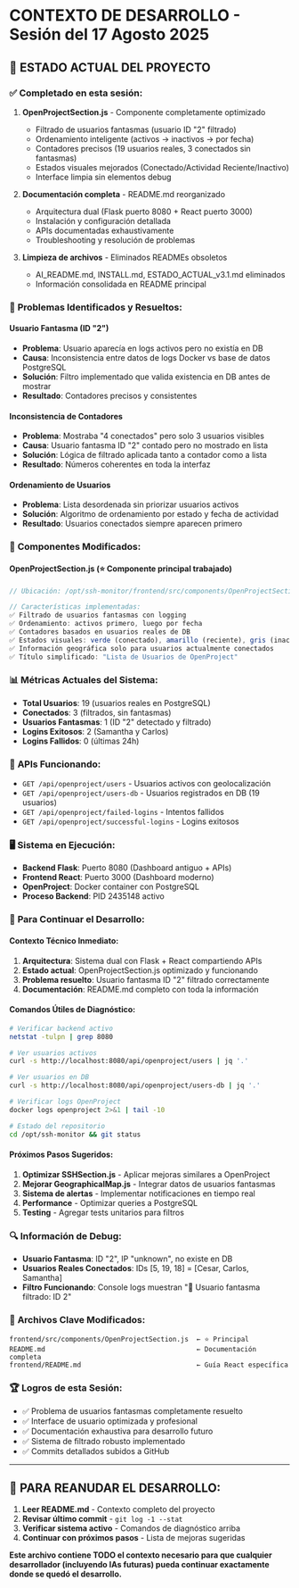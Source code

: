 # CONTEXTO DE DESARROLLO - Sesión del 17 Agosto 2025

## 🎯 **ESTADO ACTUAL DEL PROYECTO**

### ✅ **Completado en esta sesión:**
1. **OpenProjectSection.js** - Componente completamente optimizado
   - Filtrado de usuarios fantasmas (usuario ID "2" filtrado)
   - Ordenamiento inteligente (activos → inactivos → por fecha)
   - Contadores precisos (19 usuarios reales, 3 conectados sin fantasmas)
   - Estados visuales mejorados (Conectado/Actividad Reciente/Inactivo)
   - Interface limpia sin elementos debug

2. **Documentación completa** - README.md reorganizado
   - Arquitectura dual (Flask puerto 8080 + React puerto 3000)
   - Instalación y configuración detallada
   - APIs documentadas exhaustivamente
   - Troubleshooting y resolución de problemas

3. **Limpieza de archivos** - Eliminados READMEs obsoletos
   - AI_README.md, INSTALL.md, ESTADO_ACTUAL_v3.1.md eliminados
   - Información consolidada en README principal

### 🔧 **Problemas Identificados y Resueltos:**

#### **Usuario Fantasma (ID "2")**
- **Problema**: Usuario aparecía en logs activos pero no existía en DB
- **Causa**: Inconsistencia entre datos de logs Docker vs base de datos PostgreSQL
- **Solución**: Filtro implementado que valida existencia en DB antes de mostrar
- **Resultado**: Contadores precisos y consistentes

#### **Inconsistencia de Contadores**
- **Problema**: Mostraba "4 conectados" pero solo 3 usuarios visibles
- **Causa**: Usuario fantasma ID "2" contado pero no mostrado en lista
- **Solución**: Lógica de filtrado aplicada tanto a contador como a lista
- **Resultado**: Números coherentes en toda la interfaz

#### **Ordenamiento de Usuarios**
- **Problema**: Lista desordenada sin priorizar usuarios activos
- **Solución**: Algoritmo de ordenamiento por estado y fecha de actividad
- **Resultado**: Usuarios conectados siempre aparecen primero

### 🎨 **Componentes Modificados:**

#### **OpenProjectSection.js** (⭐ Componente principal trabajado)
```javascript
// Ubicación: /opt/ssh-monitor/frontend/src/components/OpenProjectSection.js

// Características implementadas:
✅ Filtrado de usuarios fantasmas con logging
✅ Ordenamiento: activos primero, luego por fecha
✅ Contadores basados en usuarios reales de DB
✅ Estados visuales: verde (conectado), amarillo (reciente), gris (inactivo)
✅ Información geográfica solo para usuarios actualmente conectados
✅ Título simplificado: "Lista de Usuarios de OpenProject"
```

### 📊 **Métricas Actuales del Sistema:**
- **Total Usuarios**: 19 (usuarios reales en PostgreSQL)
- **Conectados**: 3 (filtrados, sin fantasmas)
- **Usuarios Fantasmas**: 1 (ID "2" detectado y filtrado)
- **Logins Exitosos**: 2 (Samantha y Carlos)
- **Logins Fallidos**: 0 (últimas 24h)

### 🔗 **APIs Funcionando:**
- `GET /api/openproject/users` - Usuarios activos con geolocalización
- `GET /api/openproject/users-db` - Usuarios registrados en DB (19 usuarios)
- `GET /api/openproject/failed-logins` - Intentos fallidos
- `GET /api/openproject/successful-logins` - Logins exitosos

### 🖥️ **Sistema en Ejecución:**
- **Backend Flask**: Puerto 8080 (Dashboard antiguo + APIs)
- **Frontend React**: Puerto 3000 (Dashboard moderno)
- **OpenProject**: Docker container con PostgreSQL
- **Proceso Backend**: PID 2435148 activo

### 🎯 **Para Continuar el Desarrollo:**

#### **Contexto Técnico Inmediato:**
1. **Arquitectura**: Sistema dual con Flask + React compartiendo APIs
2. **Estado actual**: OpenProjectSection.js optimizado y funcionando
3. **Problema resuelto**: Usuario fantasma ID "2" filtrado correctamente
4. **Documentación**: README.md completo con toda la información

#### **Comandos Útiles de Diagnóstico:**
```bash
# Verificar backend activo
netstat -tulpn | grep 8080

# Ver usuarios activos
curl -s http://localhost:8080/api/openproject/users | jq '.'

# Ver usuarios en DB
curl -s http://localhost:8080/api/openproject/users-db | jq '.'

# Verificar logs OpenProject
docker logs openproject 2>&1 | tail -10

# Estado del repositorio
cd /opt/ssh-monitor && git status
```

#### **Próximos Pasos Sugeridos:**
1. **Optimizar SSHSection.js** - Aplicar mejoras similares a OpenProject
2. **Mejorar GeographicalMap.js** - Integrar datos de usuarios fantasmas
3. **Sistema de alertas** - Implementar notificaciones en tiempo real
4. **Performance** - Optimizar queries a PostgreSQL
5. **Testing** - Agregar tests unitarios para filtros

### 🔍 **Información de Debug:**
- **Usuario Fantasma**: ID "2", IP "unknown", no existe en DB
- **Usuarios Reales Conectados**: IDs [5, 19, 18] = [Cesar, Carlos, Samantha]
- **Filtro Funcionando**: Console logs muestran "🚫 Usuario fantasma filtrado: ID 2"

### 📁 **Archivos Clave Modificados:**
```
frontend/src/components/OpenProjectSection.js  ← ⭐ Principal
README.md                                      ← Documentación completa
frontend/README.md                             ← Guía React específica
```

### 🏆 **Logros de esta Sesión:**
- ✅ Problema de usuarios fantasmas completamente resuelto
- ✅ Interface de usuario optimizada y profesional
- ✅ Documentación exhaustiva para desarrollo futuro
- ✅ Sistema de filtrado robusto implementado
- ✅ Commits detallados subidos a GitHub

---

## 🚀 **PARA REANUDAR EL DESARROLLO:**

1. **Leer README.md** - Contexto completo del proyecto
2. **Revisar último commit** - `git log -1 --stat`
3. **Verificar sistema activo** - Comandos de diagnóstico arriba
4. **Continuar con próximos pasos** - Lista de mejoras sugeridas

**Este archivo contiene TODO el contexto necesario para que cualquier desarrollador (incluyendo IAs futuras) pueda continuar exactamente donde se quedó el desarrollo.**
